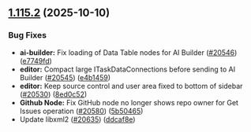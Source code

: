 ## [1.115.2](https://github.com/n8n-io/n8n/compare/n8n@1.115.1...n8n@1.115.2) (2025-10-10)


### Bug Fixes

* **ai-builder:** Fix loading of Data Table nodes for AI Builder ([#20546](https://github.com/n8n-io/n8n/issues/20546)) ([e7749fd](https://github.com/n8n-io/n8n/commit/e7749fd991d3723d52db452d2d2c95461ce24e69))
* **editor:** Compact large ITaskDataConnections before sending to AI Builder ([#20545](https://github.com/n8n-io/n8n/issues/20545)) ([e4b1459](https://github.com/n8n-io/n8n/commit/e4b14593c0361200a73cd995c629e2ea4d06283d))
* **editor:** Keep source control and user area fixed to bottom of sidebar ([#20530](https://github.com/n8n-io/n8n/issues/20530)) ([8ed0c52](https://github.com/n8n-io/n8n/commit/8ed0c528c78e33067968f7306d629a25b234ef56))
* **Github Node:** Fix GitHub node no longer shows repo owner for Get Issues operation ([#20580](https://github.com/n8n-io/n8n/issues/20580)) ([5b50465](https://github.com/n8n-io/n8n/commit/5b50465cbabaa1613d37f21ab71cbaf63f9b9e16))
* Update libxml2 ([#20635](https://github.com/n8n-io/n8n/issues/20635)) ([ddcaf8e](https://github.com/n8n-io/n8n/commit/ddcaf8e754009311b722aa410158af819257c61e))